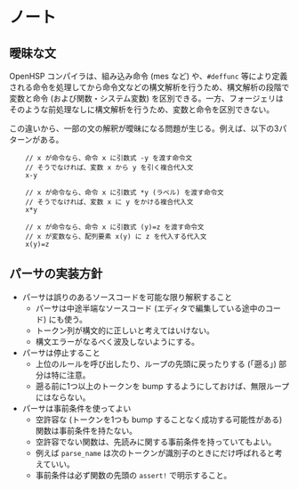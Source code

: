 # ノート

## 曖昧な文

OpenHSP コンパイラは、組み込み命令 (mes など) や、`#deffunc` 等により定義される命令を処理してから命令文などの構文解析を行うため、構文解析の段階で変数と命令 (および関数・システム変数) を区別できる。一方、フォージェリはそのような前処理なしに構文解析を行うため、変数と命令を区別できない。

この違いから、一部の文の解釈が曖昧になる問題が生じる。例えば、以下の3パターンがある。

```hsp
    // x が命令なら、命令 x に引数式 -y を渡す命令文
    // そうでなければ、変数 x から y を引く複合代入文
    x-y

    // x が命令なら、命令 x に引数式 *y (ラベル) を渡す命令文
    // そうでなければ、変数 x に y をかける複合代入文
    x*y

    // x が命令なら、命令 x に引数式 (y)=z を渡す命令文
    // x が変数なら、配列要素 x(y) に z を代入する代入文
    x(y)=z
```

## パーサの実装方針

- パーサは誤りのあるソースコードを可能な限り解釈すること
    - パーサは中途半端なソースコード (エディタで編集している途中のコード) にも使う。
    - トークン列が構文的に正しいと考えてはいけない。
    - 構文エラーがなるべく波及しないようにする。
- パーサは停止すること
    - 上位のルールを呼び出したり、ループの先頭に戻ったりする (「遡る」) 部分は特に注意。
    - 遡る前に1つ以上のトークンを bump するようにしておけば、無限ループにはならない。
- パーサは事前条件を使ってよい
    - 空許容な (トークンを1つも bump することなく成功する可能性がある) 関数は事前条件を持たない。
    - 空許容でない関数は、先読みに関する事前条件を持っていてもよい。
    - 例えば `parse_name` は次のトークンが識別子のときにだけ呼ばれると考えていい。
    - 事前条件は必ず関数の先頭の `assert!` で明示すること。

